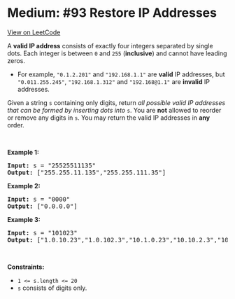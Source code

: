 
Medium: #93 Restore IP Addresses
=======================
[View on LeetCode](https://leetcode.com/problems/restore-ip-addresses/)
</hr>
<p>A <strong>valid IP address</strong> consists of exactly four integers separated by single dots. Each integer is between <code>0</code> and <code>255</code> (<strong>inclusive</strong>) and cannot have leading zeros.</p>

<ul>
	<li>For example, <code>&quot;0.1.2.201&quot;</code> and <code>&quot;192.168.1.1&quot;</code> are <strong>valid</strong> IP addresses, but <code>&quot;0.011.255.245&quot;</code>, <code>&quot;192.168.1.312&quot;</code> and <code>&quot;192.168@1.1&quot;</code> are <strong>invalid</strong> IP addresses.</li>
</ul>

<p>Given a string <code>s</code> containing only digits, return <em>all possible valid IP addresses that can be formed by inserting dots into </em><code>s</code>. You are <strong>not</strong> allowed to reorder or remove any digits in <code>s</code>. You may return the valid IP addresses in <strong>any</strong> order.</p>

<p>&nbsp;</p>
<p><strong class="example">Example 1:</strong></p>

<pre>
<strong>Input:</strong> s = &quot;25525511135&quot;
<strong>Output:</strong> [&quot;255.255.11.135&quot;,&quot;255.255.111.35&quot;]
</pre>

<p><strong class="example">Example 2:</strong></p>

<pre>
<strong>Input:</strong> s = &quot;0000&quot;
<strong>Output:</strong> [&quot;0.0.0.0&quot;]
</pre>

<p><strong class="example">Example 3:</strong></p>

<pre>
<strong>Input:</strong> s = &quot;101023&quot;
<strong>Output:</strong> [&quot;1.0.10.23&quot;,&quot;1.0.102.3&quot;,&quot;10.1.0.23&quot;,&quot;10.10.2.3&quot;,&quot;101.0.2.3&quot;]
</pre>

<p>&nbsp;</p>
<p><strong>Constraints:</strong></p>

<ul>
	<li><code>1 &lt;= s.length &lt;= 20</code></li>
	<li><code>s</code> consists of digits only.</li>
</ul>

